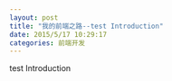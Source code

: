 ```yaml
---
layout: post
title: "我的前端之路--test Introduction"
date: 2015/5/17 10:29:17 
categories: 前端开发
---
```


test Introduction